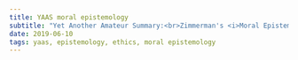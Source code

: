 ```yaml
---
title: YAAS moral epistemology
subtitle: "Yet Another Amateur Summary:<br>Zimmerman's <i>Moral Epistemology</i>"
date: 2019-06-10
tags: yaas, epistemology, ethics, moral epistemology
---
```


